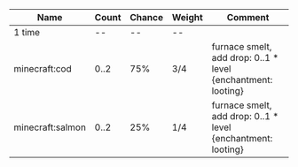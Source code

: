 | Name             | Count | Chance | Weight | Comment                                                      |
| ---------------- | ----- | ------ | ------ | ------------------------------------------------------------ |
| 1 time           |    -- |     -- |     -- |                                                              |
| minecraft:cod    |  0..2 |    75% |    3/4 | furnace smelt, add drop: 0..1 * level {enchantment: looting} |
| minecraft:salmon |  0..2 |    25% |    1/4 | furnace smelt, add drop: 0..1 * level {enchantment: looting} |